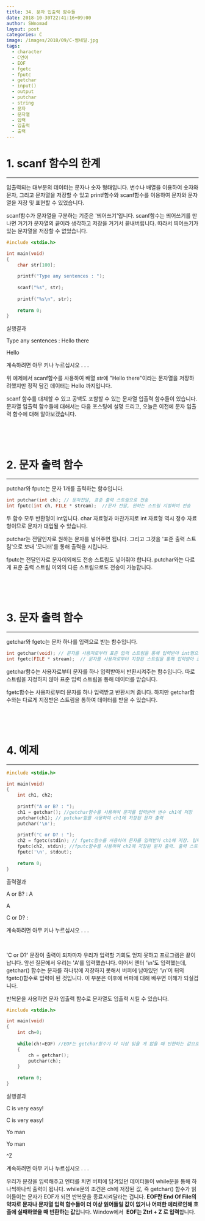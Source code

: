 ```yaml
---
title: 34. 문자 입출력 함수들
date: 2018-10-30T22:41:16+09:00
author: SWnomad
layout: post
categories: C
image: /images/2018/09/C-썸네일.jpg
tags:
  - character
  - C언어
  - EOF
  - fgetc
  - fputc
  - getchar
  - input()
  - output
  - putchar
  - string
  - 문자
  - 문자열
  - 입력
  - 입출력
  - 출력
---
```

# 1. scanf 함수의 한계

* * *

입출력되는 대부분의 데이터는 문자나 숫자 형태입니다. 변수나 배열을 이용하여 숫자와 문자, 그리고 문자열을 저장할 수 있고 printf함수와 scanf함수를 이용하여 문자와 문자열을 저장 및 표현할 수 있었습니다.

scanf함수가 문자열을 구분하는 기준은 '띄어쓰기'입니다. scanf함수는 띄어쓰기를 만나면 거기가 문자열의 끝이라 생각하고 저장을 거기서 끝내버립니다. 따라서 띄어쓰기가 있는 문자열을 저장할 수 없었습니다.

~~~ c
#include <stdio.h>

int main(void)
{
    char str[100];
    
    printf("Type any sentences : ");
    
    scanf("%s", str);
    
    printf("%s\n", str);
    
    return 0;
}
~~~

실행결과

Type any sentences : Hello there


Hello


계속하려면 아무 키나 누르십시오 . . .

위 예제에서 scanf함수를 사용하여 배열 str에 "Hello there"이라는 문자열을 저장하려했지만 정작 담긴 데이터는 Hello 까지입니다.

scanf 함수를 대체할 수 있고 공백도 포함할 수 있는 문자열 입출력 함수들이 있습니다. 문자열 입출력 함수들에 대해서는 다음 포스팅에 설명 드리고, 오늘은 이전에 문자 입출력 함수에 대해 알아보겠습니다.

&nbsp;

&nbsp;

# 2. 문자 출력 함수

* * *

putchar와 fputc는 문자 1개를 출력하는 함수입니다.

~~~ c
int putchar(int ch); // 문자전달, 표준 출력 스트림으로 전송
int fputc(int ch, FILE * stream);  //문자 전달, 원하는 스트림 지정하여 전송
~~~

두 함수 모두 반환형이 int입니다. char 자료형과 마찬가지로 int 자료형 역시 정수 자료형이므로 문자가 대입될 수 있습니다.

putchar는 전달인자로 원하는 문자를 넣어주면 됩니다. 그리고 그것을 '표준 출력 스트림'으로 보내 '모니터'를 통해 출력을 시킵니다.

fputc는 전달인자로 문자이외에도 전송 스트림도 넣어줘야 합니다. putchar와는 다르게 표준 출력 스트림 이외의 다른 스트림으로도 전송이 가능합니다.

&nbsp;

&nbsp;

# 3. 문자 출력 함수

* * *

getchar와 fgetc는 문자 하나를 입력으로 받는 함수입니다.

~~~ c
int getchar(void); // 문자를 사용자로부터 표준 입력 스트림을 통해 입력받아 int형으로 반환
int fgetc(FILE * stream);  // 문자를 사용자로부터 지정된 스트림을 통해 입력받아 int형으로 반환
~~~

getchar함수는 사용자로부터 문자를 하나 입력받아서 반환시켜주는 함수입니다. 따로 스트림을 지정하지 않아 표준 입력 스트림을 통해 데이터를 받습니다.

fgetc함수는 사용자로부터 문자를 하나 입력받고 반환시켜 줍니다. 하지만 getchar함수와는 다르게 지정받은 스트림을 통하여 데이터를 받을 수 있습니다.

&nbsp;

&nbsp;

# 4. 예제

* * *

~~~ c
#include <stdio.h>

int main(void)
{
    int ch1, ch2;
    
    printf("A or B? : ");
    ch1 = getchar(); //getchar함수를 사용하여 문자를 입력받아 변수 ch1에 저장
    putchar(ch1); // putchar함를 사용하여 ch1에 저장된 문자 출력
    putchar('\n');
    
    printf("C or D? : ");
    ch2 = fgetc(stdin); // fgetc함수를 사용하여 문자를 입력받아 ch1에 저장. 입력 스트림은 표준입력스트림으로 지정
    fputc(ch2, stdin); //fputc함수를 사용하여 ch2에 저장된 문자 출력. 출력 스트림은 표준출력스트림으로 지정
    fputc('\n', stdout);
    
    return 0;
}
~~~

출력결과

A or B? : A


A


C or D? :


계속하려면 아무 키나 누르십시오 . . .

&nbsp;

'C or D?' 문장이 출력이 되자마자 우리가 입력할 기회도 얻지 못하고 프로그램은 끝이 납니다. 앞선 질문에서 우리는 'A'를 입력했습니다. 이어서 엔터 '\n'도 입력했는데, getchar() 함수는 문자를 하나밖에 저장하지 못해서 버퍼에 남아있던 '\n'이 뒤의 fgetc()함수로 입력이 된 것입니다. 이 부분은 이후에 버퍼에 대해 배우면 이해가 되실겁니다.

반복문을 사용하면 문자 입출력 함수로 문자열도 입출력 시킬 수 있습니다.

~~~ c
#include <stdio.h>

int main(void)
{
    int ch=0;
    
    while(ch!=EOF) //EOF는 getchar함수가 더 이상 읽을 게 없을 때 반환하는 값으로 -1입니다.
    {
        ch = getchar();
        putchar(ch);
    }
    
    return 0;
}
~~~

실행결과

C is very easy!


C is very easy!


Yo man


Yo man


^Z


계속하려면 아무 키나 누르십시오 . . .

우리가 문장을 입력해주고 엔터를 치면 버퍼에 담겨있던 데이터들이 while문을 통해 하나씩하나씩 출력이 됩니다. while문의 조건은 ch에 저장된 값, 즉 getchar() 함수가 읽어들이는 문자가 EOF가 되면 반복문을 종료시켜달라는 겁니다. **EOF란 End Of File의 약자로 문자나 문자열 입력 함수들이 더 이상 읽어들일 값이 없거나 어떠한 에러로인해 호출에 실패하였을 때 반환하는 값**입니다. Window에서  **EOF는 Ztrl + Z 로 입력**합니다.